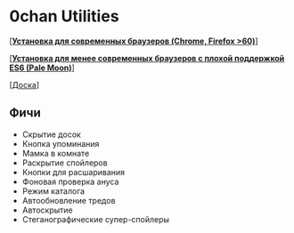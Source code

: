 # 0chan Utilities

[<b><a href="https://github.com/juribiyan/0chan-utilities/raw/resource-distribution/src/0chan-utilities.user.js">Установка для современных браузеров (Chrome, Firefox >60)</a></b>]

[<b><a href="https://github.com/juribiyan/0chan-utilities/raw/resource-distribution/es5/0chan-utilities.user.js">Установка для менее современных браузеров с плохой поддержкой ES6 (Pale Moon)</a></b>] 

[<a href="https://ochan.ru/userjs">Доска</a>]


## Фичи
* Скрытие досок
* Кнопка упоминания
* Мамка в комнате
* Раскрытие спойлеров
* Кнопки для расшаривания
* Фоновая проверка ануса
* Режим каталога
* Автообновление тредов
* Автоскрытие
* Стеганографические супер-спойлеры
